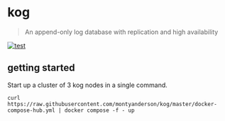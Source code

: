 # kog

> An append-only log database with replication and high availability

[![test](https://github.com/montyanderson/kog/actions/workflows/test.yml/badge.svg)](https://github.com/montyanderson/kog/actions/workflows/test.yml)

## getting started

Start up a cluster of 3 kog nodes in a single command.

```
curl https://raw.githubusercontent.com/montyanderson/kog/master/docker-compose-hub.yml | docker compose -f - up
```
